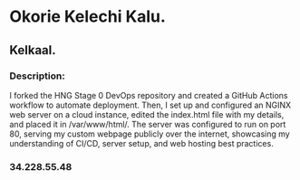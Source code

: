 # Okorie Kelechi Kalu.
## Kelkaal.
### Description:
I forked the HNG Stage 0 DevOps repository and created a GitHub Actions workflow to automate deployment. Then, I set up and configured an NGINX web server on a cloud instance, edited the index.html file with my details, and placed it in /var/www/html/. The server was configured to run on port 80, serving my custom webpage publicly over the internet, showcasing my understanding of CI/CD, server setup, and web hosting best practices.
### 34.228.55.48
